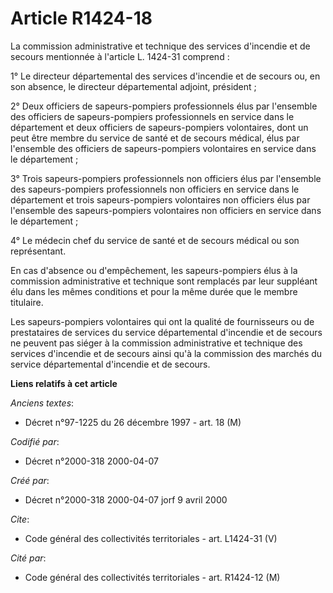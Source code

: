 # Article R1424-18

La commission administrative et technique des services d'incendie et de secours mentionnée à l'article L. 1424-31 comprend : 

1° Le directeur départemental des services d'incendie et de secours ou, en son absence, le directeur départemental adjoint,
président ; 

2° Deux officiers de sapeurs-pompiers professionnels élus par l'ensemble des officiers de sapeurs-pompiers professionnels en
service dans le département et deux officiers de sapeurs-pompiers volontaires, dont un peut être membre du service de santé
et de secours médical, élus par l'ensemble des officiers de sapeurs-pompiers volontaires en service dans le département ; 

3° Trois sapeurs-pompiers professionnels non officiers élus par l'ensemble des sapeurs-pompiers professionnels non officiers
en service dans le département et trois sapeurs-pompiers volontaires non officiers élus par l'ensemble des sapeurs-pompiers
volontaires non officiers en service dans le département ; 

4° Le médecin chef du service de santé et de secours médical ou son représentant. 

En cas d'absence ou d'empêchement, les sapeurs-pompiers élus à la commission administrative et technique sont remplacés par
leur suppléant élu dans les mêmes conditions et pour la même durée que le membre titulaire. 

Les sapeurs-pompiers volontaires qui ont la qualité de fournisseurs ou de prestataires de services du service départemental
d'incendie et de secours ne peuvent pas siéger à la commission administrative et technique des services d'incendie et de
secours ainsi qu'à la commission des marchés du service départemental d'incendie et de secours.

**Liens relatifs à cet article**

_Anciens textes_:

  - Décret n°97-1225 du 26 décembre 1997 - art. 18 (M)

_Codifié par_:

  - Décret n°2000-318 2000-04-07

_Créé par_:

  - Décret n°2000-318 2000-04-07 jorf 9 avril 2000

_Cite_:

  - Code général des collectivités territoriales - art. L1424-31 (V)

_Cité par_:

  - Code général des collectivités territoriales - art. R1424-12 (M)
